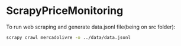 # ScrapyPriceMonitoring

To run web scraping and generate data.jsonl file(being on src folder):
```bash
scrapy crawl mercadolivre -o ../data/data.jsonl
```
